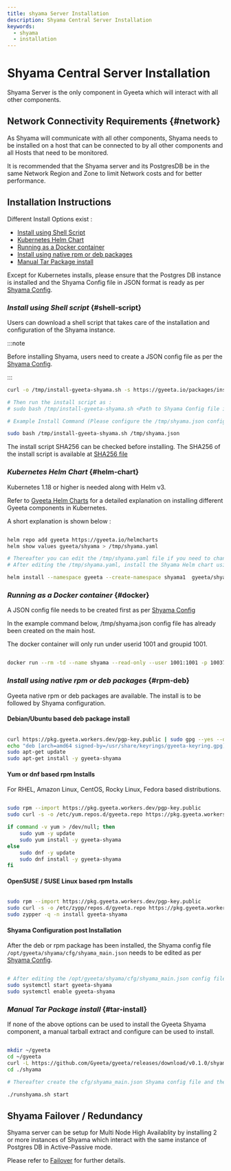 ```yaml
---
title: shyama Server Installation
description: Shyama Central Server Installation
keywords:
  - shyama
  - installation
---
```


# Shyama Central Server Installation

Shyama Server is the only component in Gyeeta which will interact with all other components.

## Network Connectivity Requirements {#network}

As Shyama will communicate with all other components, Shyama needs to be installed on a host that can be
connected to by all other components and all Hosts that need to be monitored.

It is recommended that the Shyama server and its PostgresDB be in the same Network Region and Zone to limit
Network costs and for better performance.

## Installation Instructions

Different Install Options exist :

- [Install using Shell Script](#shell-script)
- [Kubernetes Helm Chart](#helm-chart)
- [Running as a Docker container](#docker)
- [Install using native rpm or deb packages](#rpm-deb)
- [Manual Tar Package install](#tar-install)

Except for Kubernetes installs, please ensure that the Postgres DB instance is installed and the Shyama Config
file in JSON format is ready as per [Shyama Config](./shyama_config).

### *Install using Shell script* {#shell-script} 

Users can download a shell script that takes care of the installation and configuration of the Shyama instance.

:::note

Before installing Shyama, users need to create a JSON config file as per the [Shyama Config](./shyama_config).

:::


```bash
curl -o /tmp/install-gyeeta-shyama.sh -s https://gyeeta.io/packages/install-gyeeta-shyama.sh

# Then run the install script as : 
# sudo bash /tmp/install-gyeeta-shyama.sh <Path to Shyama Config file in JSON format>

# Example Install Command (Please configure the /tmp/shyama.json config file first) :

sudo bash /tmp/install-gyeeta-shyama.sh /tmp/shyama.json

```

The install script SHA256 can be checked before installing. The SHA256 of the install script is available at [SHA256 file](https://gyeeta.io/packages/install-gyeeta-shyama.sh.sum)


### *Kubernetes Helm Chart* {#helm-chart}

Kubernetes 1.18 or higher is needed along with Helm v3.

Refer to [Gyeeta Helm Charts](./k8s_helm) for a detailed explanation on installing different
Gyeeta components in Kubernetes.

A short explanation is shown below :

```bash

helm repo add gyeeta https://gyeeta.io/helmcharts
helm show values gyeeta/shyama > /tmp/shyama.yaml

# Thereafter you can edit the /tmp/shyama.yaml file if you need to change any option. 
# After editing the /tmp/shyama.yaml, install the Shyama Helm chart using :

helm install --namespace gyeeta --create-namespace shyama1  gyeeta/shyama -f /tmp/shyama.yaml

```

### *Running as a Docker container* {#docker}

A JSON config file needs to be created first as per [Shyama Config](./shyama_config)

In the example command below, /tmp/shyama.json config file has already been created on the main host.

The docker container will only run under userid 1001 and groupid 1001.

```bash

docker run --rm -td --name shyama --read-only --user 1001:1001 -p 10037:10037 --env CFG_MAIN_JSON=/tmp/shyama.json -v /tmp/shyama.json:/tmp/shyama.json:ro ghcr.io/gyeeta/shyama start

```

### *Install using native rpm or deb packages* {#rpm-deb}

Gyeeta native rpm or deb packages are available. The install is to be followed by Shyama configuration.

#### Debian/Ubuntu based deb package install

```bash

curl https://pkg.gyeeta.workers.dev/pgp-key.public | sudo gpg --yes --dearmor --output /usr/share/keyrings/gyeeta-keyring.gpg
echo "deb [arch=amd64 signed-by=/usr/share/keyrings/gyeeta-keyring.gpg] https://pkg.gyeeta.workers.dev/apt-repo stable main" | sudo tee /etc/apt/sources.list.d/gyeeta.list
sudo apt-get update
sudo apt-get install -y gyeeta-shyama

```

#### Yum or dnf based rpm Installs

For RHEL, Amazon Linux, CentOS, Rocky Linux, Fedora based distributions.

```bash

sudo rpm --import https://pkg.gyeeta.workers.dev/pgp-key.public
sudo curl -s -o /etc/yum.repos.d/gyeeta.repo https://pkg.gyeeta.workers.dev/rpm-repo/gyeeta.repo

if command -v yum > /dev/null; then 
	sudo yum -y update
	sudo yum install -y gyeeta-shyama
else
	sudo dnf -y update
	sudo dnf install -y gyeeta-shyama
fi	

```

#### OpenSUSE / SUSE Linux based rpm Installs

```bash

sudo rpm --import https://pkg.gyeeta.workers.dev/pgp-key.public
sudo curl -s -o /etc/zypp/repos.d/gyeeta.repo https://pkg.gyeeta.workers.dev/rpm-repo/gyeeta.repo
sudo zypper -q -n install gyeeta-shyama

```


#### Shyama Configuration post Installation

After the deb or rpm package has been installed, the Shyama config file `/opt/gyeeta/shyama/cfg/shyama_main.json` needs
to be edited as per [Shyama Config](./shyama_config).

```bash title="Start Shyama after editing the shyama_main.json"

# After editing the /opt/gyeeta/shyama/cfg/shyama_main.json config file
sudo systemctl start gyeeta-shyama
sudo systemctl enable gyeeta-shyama

```


### *Manual Tar Package install* {#tar-install}

If none of the above options can be used to install the Gyeeta Shyama component, a manual tarball extract and configure
can be used to install.

```bash title="Example Install Command"

mkdir ~/gyeeta
cd ~/gyeeta
curl -L https://github.com/Gyeeta/gyeeta/releases/download/v0.1.0/shyama.tar.gz | tar xzf -
cd ./shyama

# Thereafter create the cfg/shyama_main.json Shyama config file and then start the Shyama server as

./runshyama.sh start

```

## Shyama Failover / Redundancy

Shyama server can be setup for Multi Node High Availablity by installing 2 or more instances of Shyama
which interact with the same instance of Postgres DB in Active-Passive mode.

Please refer to [Failover](./failover) for further details.

